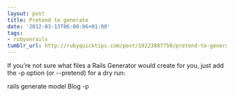 ```yaml
---
layout: post
title: Pretend to generate
date: '2012-03-13T06:00:06+01:00'
tags:
- rubyonrails
tumblr_url: http://rubyquicktips.com/post/19223887750/pretend-to-generate
---
```

If you’re not sure what files a Rails Generator would create for you, just add the -p option (or --pretend) for a dry run:


  rails generate model Blog -p
